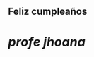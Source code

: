 <html lang="en" >
<head>
  <meta charset="UTF-8">
  <title>feliz cumpleaños </title>
  
  <link rel="stylesheet" href="./hapy.css">
</head>
<body>
	<h2>Feliz cumpleaños</h2>
	<h1><i>profe jhoana</i></h1>
	<div id="corazon"></div>
</body>
</html>
